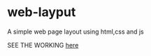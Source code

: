 # web-layput
A simple web page layout using html,css and js

SEE THE WORKING [here](https://codepen.io/ajayyadav80/pen/ROZXNo)
